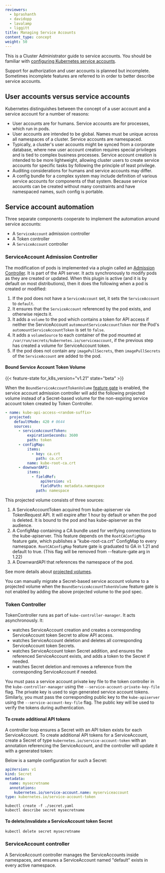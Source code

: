 ```yaml
---
reviewers:
  - bprashanth
  - davidopp
  - lavalamp
  - liggitt
title: Managing Service Accounts
content_type: concept
weight: 50
---
```


<!-- overview -->

This is a Cluster Administrator guide to service accounts. You should be familiar with
[configuring Kubernetes service accounts](/docs/tasks/configure-pod-container/configure-service-account/).

Support for authorization and user accounts is planned but incomplete. Sometimes
incomplete features are referred to in order to better describe service accounts.

<!-- body -->

## User accounts versus service accounts

Kubernetes distinguishes between the concept of a user account and a service account
for a number of reasons:

- User accounts are for humans. Service accounts are for processes, which run
  in pods.
- User accounts are intended to be global. Names must be unique across all
  namespaces of a cluster. Service accounts are namespaced.
- Typically, a cluster's user accounts might be synced from a corporate
  database, where new user account creation requires special privileges and is
  tied to complex business processes. Service account creation is intended to be
  more lightweight, allowing cluster users to create service accounts for
  specific tasks by following the principle of least privilege.
- Auditing considerations for humans and service accounts may differ.
- A config bundle for a complex system may include definition of various service
  accounts for components of that system. Because service accounts can be created
  without many constraints and have namespaced names, such config is portable.

## Service account automation

Three separate components cooperate to implement the automation around service accounts:

- A `ServiceAccount` admission controller
- A Token controller
- A `ServiceAccount` controller

### ServiceAccount Admission Controller

The modification of pods is implemented via a plugin
called an [Admission Controller](/docs/reference/access-authn-authz/admission-controllers/).
It is part of the API server.
It acts synchronously to modify pods as they are created or updated. When this plugin is active
(and it is by default on most distributions), then it does the following when a pod is created or modified:

1. If the pod does not have a `ServiceAccount` set, it sets the `ServiceAccount` to `default`.
1. It ensures that the `ServiceAccount` referenced by the pod exists, and otherwise rejects it.
1. It adds a `volume` to the pod which contains a token for API access if neither the ServiceAccount `automountServiceAccountToken` nor the Pod's `automountServiceAccountToken` is set to `false`.
1. It adds a `volumeSource` to each container of the pod mounted at `/var/run/secrets/kubernetes.io/serviceaccount`, if the previous step has created a volume for ServiceAccount token.
1. If the pod does not contain any `imagePullSecrets`, then `imagePullSecrets` of the `ServiceAccount` are added to the pod.

#### Bound Service Account Token Volume

{{< feature-state for_k8s_version="v1.21" state="beta" >}}

When the `BoundServiceAccountTokenVolume` [feature gate](/docs/reference/command-line-tools-reference/feature-gates/) is enabled, the service account admission controller will
add the following projected volume instead of a Secret-based volume for the non-expiring service account token created by Token Controller.

```yaml
- name: kube-api-access-<random-suffix>
  projected:
    defaultMode: 420 # 0644
    sources:
      - serviceAccountToken:
          expirationSeconds: 3600
          path: token
      - configMap:
          items:
            - key: ca.crt
              path: ca.crt
          name: kube-root-ca.crt
      - downwardAPI:
          items:
            - fieldRef:
                apiVersion: v1
                fieldPath: metadata.namespace
              path: namespace
```

This projected volume consists of three sources:

1. A ServiceAccountToken acquired from kube-apiserver via TokenRequest API. It will expire after 1 hour by default or when the pod is deleted. It is bound to the pod and has kube-apiserver as the audience.
1. A ConfigMap containing a CA bundle used for verifying connections to the kube-apiserver. This feature depends on the `RootCAConfigMap` feature gate, which publishes a "kube-root-ca.crt" ConfigMap to every namespace. `RootCAConfigMap` feature gate is graduated to GA in 1.21 and default to true. (This flag will be removed from --feature-gate arg in 1.22)
1. A DownwardAPI that references the namespace of the pod.

See more details about [projected volumes](/docs/tasks/configure-pod-container/configure-projected-volume-storage/).

You can manually migrate a Secret-based service account volume to a projected volume when
the `BoundServiceAccountTokenVolume` feature gate is not enabled by adding the above
projected volume to the pod spec.

### Token Controller

TokenController runs as part of `kube-controller-manager`. It acts asynchronously. It:

- watches ServiceAccount creation and creates a corresponding
  ServiceAccount token Secret to allow API access.
- watches ServiceAccount deletion and deletes all corresponding ServiceAccount
  token Secrets.
- watches ServiceAccount token Secret addition, and ensures the referenced
  ServiceAccount exists, and adds a token to the Secret if needed.
- watches Secret deletion and removes a reference from the corresponding
  ServiceAccount if needed.

You must pass a service account private key file to the token controller in
the `kube-controller-manager` using the `--service-account-private-key-file`
flag. The private key is used to sign generated service account tokens.
Similarly, you must pass the corresponding public key to the `kube-apiserver`
using the `--service-account-key-file` flag. The public key will be used to
verify the tokens during authentication.

#### To create additional API tokens

A controller loop ensures a Secret with an API token exists for each
ServiceAccount. To create additional API tokens for a ServiceAccount, create a
Secret of type `kubernetes.io/service-account-token` with an annotation
referencing the ServiceAccount, and the controller will update it with a
generated token:

Below is a sample configuration for such a Secret:

```yaml
apiVersion: v1
kind: Secret
metadata:
  name: mysecretname
  annotations:
    kubernetes.io/service-account.name: myserviceaccount
type: kubernetes.io/service-account-token
```

```shell
kubectl create -f ./secret.yaml
kubectl describe secret mysecretname
```

#### To delete/invalidate a ServiceAccount token Secret

```shell
kubectl delete secret mysecretname
```

### ServiceAccount controller

A ServiceAccount controller manages the ServiceAccounts inside namespaces, and
ensures a ServiceAccount named "default" exists in every active namespace.

